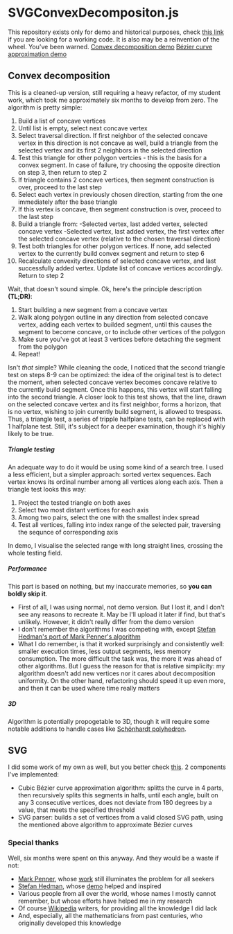 ﻿# SVGConvexDecompositon.js
This repository exists only for demo and historical purposes, check [this link][poly-decomp] if you are looking for a working code. It is also may be a reinvention of the wheel. You've been warned.
[Convex decomposition demo](https://raw.githack.com/danillissimo/SVGConvexDecompositon.js/main/polygonSimplifyTest.html)
[Bézier curve approximation demo](https://raw.githack.com/danillissimo/SVGConvexDecompositon.js/main/bezierApproximationTest.html)
## Convex decomposition
This is a cleaned-up version, still requiring a heavy refactor, of my student work, which took me approximately six months to develop from zero. The algorithm is pretty simple:
1) Build a list of concave vertices
2) Until list is empty, select next concave vertex
3) Select traversal direction. If first neighbor of the selected concave vertex in this direction is not concave as well, build a triangle from the selected vertex and its first 2 neighbors in the selected direction
4) Test this triangle for other polygon vertcies - this is the basis for a convex segment. In case of failure, try choosing the opposite direction on step 3, then return to step 2
5) If triangle contains 2 concave vertices, then segment construction is over, proceed to the last step
6) Select each vertex in previously chosen direction, starting from the one immediately after the base triangle
7) If this vertex is concave, then segment construction is over, proceed to the last step
8) Build a triangle from:
-Selected vertex, last added vertex, selected concave vertex
-Selected vertex, last added vertex, the first vertex after the selected concave vertex (relative to the chosen traversal direction)
9) Test both triangles for other polygon vertices. If none, add selected vertex to the currently build convex segment and return to step 6
10) Recalculate convexity directions of selected concave vertex, and last successfully added vertex. Update list of concave vertices accordingly. Return to step 2

Wait, that doesn't sound simple. Ok, here's the principle description __(TL;DR)__:
1) Start building a new segment from a concave vertex
2) Walk along polygon outline in any direction from selected concave vertex, adding each vertex to builded segment, until this causes the segment to become concave, or to include other vertices of the polygon
3) Make sure you've got at least 3 vertices before detaching the segment from the polygon
4) Repeat!

Isn't _that_ simple?
While cleaning the code, I noticed that the second triangle test on steps 8-9 can be optimized: the idea of the original test is to detect the moment, when selected concave vertex becomes concave relative to the currently build segment. Once this happens, this vertex will start falling into the second triangle. A closer look to this test shows, that the line, drawn on the selected concave vertex and its first neighbor, forms a horizon, that is no vertex, wishing to join currently build segment, is allowed to trespass. Thus, a triangle test, a series of tripple halfplane tests, can be replaced with 1 halfplane test. Still, it's subject for a deeper examination, though it's highly likely to be true.
##### Triangle testing
An adequate way to do it would be using some kind of a search tree. I used a less efficient, but a simpler approach: sorted vertex sequences. Each vertex knows its ordinal number among all vertices along each axis. Then a triangle test looks this way:
1) Project the tested triangle on both axes
2) Select two most distant vertices for each axis
3) Among two pairs, select the one with the smallest index spread
4) Test all vertices, falling into index range of the selected pair, traversing the sequnce of corresponding axis

In demo, I visualise the selected range with long straight lines, crossing the whole testing field.
##### Performance
This part is based on nothing, but my inaccurate memories, so __you can boldly skip it__.
- First of all, I was using normal, not demo version. But I lost it, and I don't see any reasons to recreate it. May be I'll upload it later if find, but that's unlikely. However, it didn't really differ from the demo version
- I don't remember the algorithms I was competing with, except [Stefan Hedman's port of Mark Penner's algorithm][poly-decomp]
- What I do remember, is that it worked surprisingly and consistently well: smaller execution times, less output segments, less memory consumption. The more difficult the task was, the more it was ahead of other algorithms. But I guess the reason for that is relative simplicity: my algorithm doesn't add new vertices nor it cares about decomposition uniformity. On the other hand, refactoring should speed it up even more, and then it can be used where time really matters

##### 3D
Algorithm is potentially propogetable to 3D, though it will require some notable additions to handle cases like [Schönhardt polyhedron][polyhedron].
## SVG
I did some work of my own as well, but you better check [this][bezier.js]. 2 components I've implemented:
- Cubic Bézier curve approximation algorithm: splitts the curve in 4 parts, then recursively splits this segments in halfs, until each angle, built on any 3 consecutive vertices, does not deviate from 180 degrees by a value, that meets the specified threshold
- SVG parser: builds a set of vertices from a valid closed SVG path, using the mentioned above algorithm to approximate Bézier curves

### Special thanks
Well, six months were spent on this anyway. And they would be a waste if not:
- [Mark Penner][mpen], whose [work][bayazit] still illuminates the problem for all seekers
- [Stefan Hedman][schteppe], whose [demo][poly-decomp-demo] helped and inspired
- Various people from all over the world, whose names I mostly cannot remember, but whose efforts have helped me in my research
- Of course [Wikipedia](https://www.wikipedia.org/) writers, for providing all the knowledge I did lack
- And, especially, all the mathematicians from past centuries, who originally developed this knowledge

[poly-decomp]: <https://github.com/schteppe/poly-decomp.js>
[poly-decomp-demo]: <http://schteppe.github.io/poly-decomp.js/#path=160,150/118,108/78,154/32,48/192,40>
[polyhedron]: <https://en.wikipedia.org/wiki/Sch%C3%B6nhardt_polyhedron>
[bezier.js]: <https://pomax.github.io/bezierjs/>
[mpen]: <https://mpen.ca/>
[bayazit]: <https://mpen.ca/406/overview>
[schteppe]: <https://github.com/schteppe>
